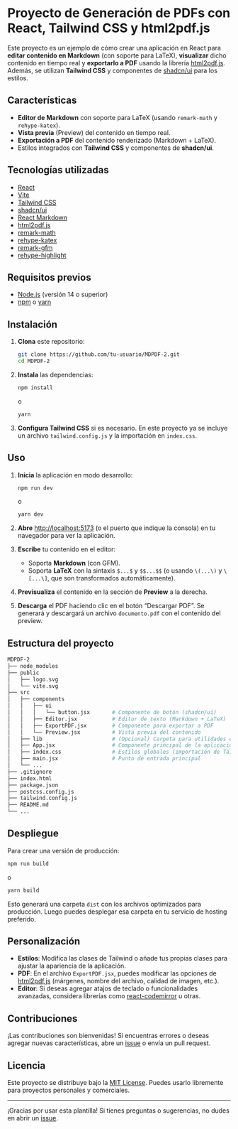 # Proyecto de Generación de PDFs con React, Tailwind CSS y html2pdf.js

Este proyecto es un ejemplo de cómo crear una aplicación en React para **editar contenido en Markdown** (con soporte para LaTeX), **visualizar** dicho contenido en tiempo real y **exportarlo a PDF** usando la librería [html2pdf.js](https://github.com/eKoopmans/html2pdf.js). Además, se utilizan **Tailwind CSS** y componentes de [shadcn/ui](https://ui.shadcn.com) para los estilos.

## Características

- **Editor de Markdown** con soporte para LaTeX (usando `remark-math` y `rehype-katex`).
- **Vista previa** (Preview) del contenido en tiempo real.
- **Exportación a PDF** del contenido renderizado (Markdown + LaTeX).
- Estilos integrados con **Tailwind CSS** y componentes de **shadcn/ui**.

## Tecnologías utilizadas

- [React](https://reactjs.org/)
- [Vite](https://vitejs.dev/)
- [Tailwind CSS](https://tailwindcss.com/)
- [shadcn/ui](https://ui.shadcn.com)
- [React Markdown](https://github.com/remarkjs/react-markdown)
- [html2pdf.js](https://github.com/eKoopmans/html2pdf.js)
- [remark-math](https://github.com/remarkjs/remark-math)
- [rehype-katex](https://github.com/remarkjs/remark-math/tree/main/packages/rehype-katex)
- [remark-gfm](https://github.com/remarkjs/remark-gfm)
- [rehype-highlight](https://github.com/rehypejs/rehype-highlight)

## Requisitos previos

- [Node.js](https://nodejs.org/) (versión 14 o superior)
- [npm](https://www.npmjs.com/) o [yarn](https://yarnpkg.com/)

## Instalación

1. **Clona** este repositorio:

   ```bash
   git clone https://github.com/tu-usuario/MDPDF-2.git
   cd MDPDF-2
   ```

2. **Instala** las dependencias:

   ```bash
   npm install
   ```
   o
   ```bash
   yarn
   ```

3. **Configura Tailwind CSS** si es necesario. En este proyecto ya se incluye un archivo `tailwind.config.js` y la importación en `index.css`.

## Uso

1. **Inicia** la aplicación en modo desarrollo:

   ```bash
   npm run dev
   ```
   o
   ```bash
   yarn dev
   ```

2. **Abre** [http://localhost:5173](http://localhost:5173) (o el puerto que indique la consola) en tu navegador para ver la aplicación.

3. **Escribe** tu contenido en el editor:
   - Soporta **Markdown** (con GFM).
   - Soporta **LaTeX** con la sintaxis `$...$` y `$$...$$` (o usando `\(...\)` y `\[...\]`, que son transformados automáticamente).

4. **Previsualiza** el contenido en la sección de **Preview** a la derecha.

5. **Descarga** el PDF haciendo clic en el botón “Descargar PDF”. Se generará y descargará un archivo `documento.pdf` con el contenido del preview.

## Estructura del proyecto

```bash
MDPDF-2
├── node_modules
├── public
│   ├── logo.svg
│   └── vite.svg
├── src
│   ├── components
│   │   ├── ui
│   │   │   └── button.jsx       # Componente de botón (shadcn/ui)
│   │   ├── Editor.jsx           # Editor de texto (Markdown + LaTeX)
│   │   ├── ExportPDF.jsx        # Componente para exportar a PDF
│   │   └── Preview.jsx          # Vista previa del contenido
│   ├── lib                      # (Opcional) Carpeta para utilidades o librerías
│   ├── App.jsx                  # Componente principal de la aplicación
│   ├── index.css                # Estilos globales (importación de Tailwind)
│   ├── main.jsx                 # Punto de entrada principal
│   └── ...
├── .gitignore
├── index.html
├── package.json
├── postcss.config.js
├── tailwind.config.js
├── README.md
└── ...
```

## Despliegue

Para crear una versión de producción:

```bash
npm run build
```
o
```bash
yarn build
```

Esto generará una carpeta `dist` con los archivos optimizados para producción. Luego puedes desplegar esa carpeta en tu servicio de hosting preferido.

## Personalización

- **Estilos**: Modifica las clases de Tailwind o añade tus propias clases para ajustar la apariencia de la aplicación.
- **PDF**: En el archivo `ExportPDF.jsx`, puedes modificar las opciones de [html2pdf.js](https://github.com/eKoopmans/html2pdf.js#options) (márgenes, nombre del archivo, calidad de imagen, etc.).
- **Editor**: Si deseas agregar atajos de teclado o funcionalidades avanzadas, considera librerías como [react-codemirror](https://github.com/uiwjs/react-codemirror) u otras.

## Contribuciones

¡Las contribuciones son bienvenidas! Si encuentras errores o deseas agregar nuevas características, abre un [issue](https://github.com/tu-usuario/MDPDF-2/issues) o envía un pull request.

## Licencia

Este proyecto se distribuye bajo la [MIT License](LICENSE). Puedes usarlo libremente para proyectos personales y comerciales.

---

¡Gracias por usar esta plantilla! Si tienes preguntas o sugerencias, no dudes en abrir un [issue](https://github.com/tu-usuario/MDPDF-2/issues).